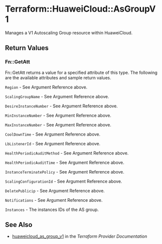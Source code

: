 # Terraform::HuaweiCloud::AsGroupV1

Manages a V1 Autoscaling Group resource within HuaweiCloud.

## Return Values

### Fn::GetAtt

Fn::GetAtt returns a value for a specified attribute of this type. The following are the available attributes and sample return values.

`Region` - See Argument Reference above.

`ScalingGroupName` - See Argument Reference above.

`DesireInstanceNumber` - See Argument Reference above.

`MinInstanceNumber` - See Argument Reference above.

`MaxInstanceNumber` - See Argument Reference above.

`CoolDownTime` - See Argument Reference above.

`LbListenerId` - See Argument Reference above.

`HealthPeriodicAuditMethod` - See Argument Reference above.

`HealthPeriodicAuditTime` - See Argument Reference above.

`InstanceTerminatePolicy` - See Argument Reference above.

`ScalingConfigurationId` - See Argument Reference above.

`DeletePublicip` - See Argument Reference above.

`Notifications` - See Argument Reference above.

`Instances` - The instances IDs of the AS group.

## See Also

* [huaweicloud_as_group_v1](https://www.terraform.io/docs/providers/huaweicloud/r/as_group_v1.html) in the _Terraform Provider Documentation_